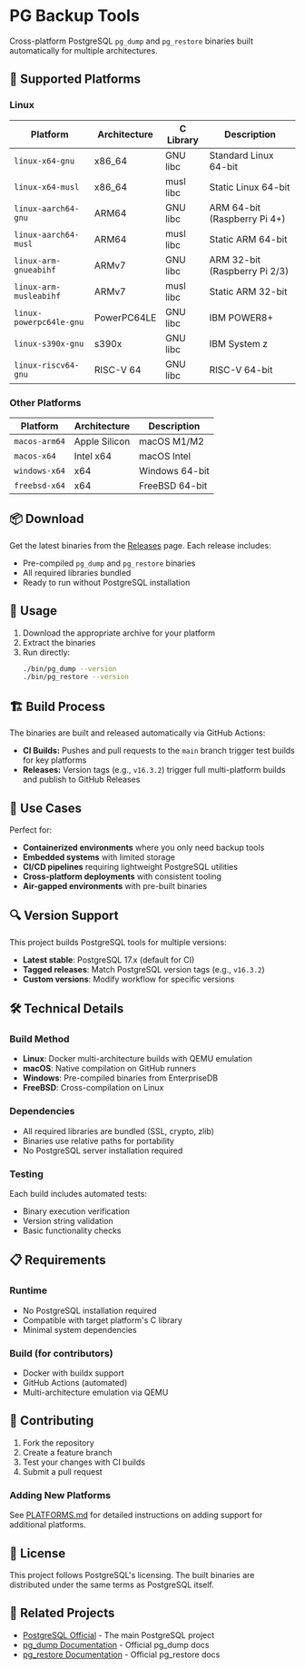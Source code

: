 # PG Backup Tools

Cross-platform PostgreSQL `pg_dump` and `pg_restore` binaries built automatically for multiple architectures.

## 🚀 Supported Platforms

### Linux
| Platform | Architecture | C Library | Description |
|----------|-------------|-----------|-------------|
| `linux-x64-gnu` | x86_64 | GNU libc | Standard Linux 64-bit |
| `linux-x64-musl` | x86_64 | musl libc | Static Linux 64-bit |
| `linux-aarch64-gnu` | ARM64 | GNU libc | ARM 64-bit (Raspberry Pi 4+) |
| `linux-aarch64-musl` | ARM64 | musl libc | Static ARM 64-bit |
| `linux-arm-gnueabihf` | ARMv7 | GNU libc | ARM 32-bit (Raspberry Pi 2/3) |
| `linux-arm-musleabihf` | ARMv7 | musl libc | Static ARM 32-bit |
| `linux-powerpc64le-gnu` | PowerPC64LE | GNU libc | IBM POWER8+ |
| `linux-s390x-gnu` | s390x | GNU libc | IBM System z |
| `linux-riscv64-gnu` | RISC-V 64 | GNU libc | RISC-V 64-bit |

### Other Platforms
| Platform | Architecture | Description |
|----------|-------------|-------------|
| `macos-arm64` | Apple Silicon | macOS M1/M2 |
| `macos-x64` | Intel x64 | macOS Intel |
| `windows-x64` | x64 | Windows 64-bit |
| `freebsd-x64` | x64 | FreeBSD 64-bit |

## 📦 Download

Get the latest binaries from the [Releases](../../releases) page. Each release includes:
- Pre-compiled `pg_dump` and `pg_restore` binaries
- All required libraries bundled
- Ready to run without PostgreSQL installation

## 🔧 Usage

1. Download the appropriate archive for your platform
2. Extract the binaries
3. Run directly:
   ```bash
   ./bin/pg_dump --version
   ./bin/pg_restore --version
   ```

## 🏗️ Build Process

The binaries are built and released automatically via GitHub Actions:

- **CI Builds:** Pushes and pull requests to the `main` branch trigger test builds for key platforms
- **Releases:** Version tags (e.g., `v16.3.2`) trigger full multi-platform builds and publish to GitHub Releases

## 🎯 Use Cases

Perfect for:
- **Containerized environments** where you only need backup tools
- **Embedded systems** with limited storage
- **CI/CD pipelines** requiring lightweight PostgreSQL utilities
- **Cross-platform deployments** with consistent tooling
- **Air-gapped environments** with pre-built binaries

## 🔍 Version Support

This project builds PostgreSQL tools for multiple versions:
- **Latest stable**: PostgreSQL 17.x (default for CI)
- **Tagged releases**: Match PostgreSQL version tags (e.g., `v16.3.2`)
- **Custom versions**: Modify workflow for specific versions

## 🛠️ Technical Details

### Build Method
- **Linux**: Docker multi-architecture builds with QEMU emulation
- **macOS**: Native compilation on GitHub runners
- **Windows**: Pre-compiled binaries from EnterpriseDB
- **FreeBSD**: Cross-compilation on Linux

### Dependencies
- All required libraries are bundled (SSL, crypto, zlib)
- Binaries use relative paths for portability
- No PostgreSQL server installation required

### Testing
Each build includes automated tests:
- Binary execution verification
- Version string validation
- Basic functionality checks

## 📋 Requirements

### Runtime
- No PostgreSQL installation required
- Compatible with target platform's C library
- Minimal system dependencies

### Build (for contributors)
- Docker with buildx support
- GitHub Actions (automated)
- Multi-architecture emulation via QEMU

## 🤝 Contributing

1. Fork the repository
2. Create a feature branch
3. Test your changes with CI builds
4. Submit a pull request

### Adding New Platforms
See [PLATFORMS.md](PLATFORMS.md) for detailed instructions on adding support for additional platforms.

## 📄 License

This project follows PostgreSQL's licensing. The built binaries are distributed under the same terms as PostgreSQL itself.

## 🔗 Related Projects

- [PostgreSQL Official](https://www.postgresql.org/) - The main PostgreSQL project
- [pg_dump Documentation](https://www.postgresql.org/docs/current/app-pgdump.html) - Official pg_dump docs
- [pg_restore Documentation](https://www.postgresql.org/docs/current/app-pgrestore.html) - Official pg_restore docs